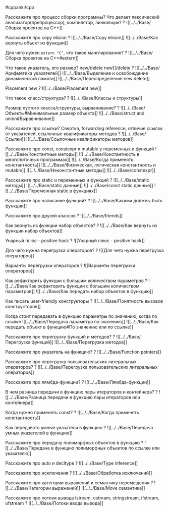 #cppanki/cpp

Расскажите про процесс сборки программы? Что делает лексический анализатор(препроцессор), компилятор, линковщик?
?
![[../../Base/Сборка проектов на C++]]
<!--SR:!2022-07-06,1,230-->

Расскажите про copy elision
?
![[../../Base/Copy elision]]
![[../../Base/Как вернуть объект из функции]]
<!--SR:!2022-07-08,3,250-->

Для чего нужен `extern "C"`, что такое манглирование?
?
![[../../Base/Сборка проектов на C++#extern]]
<!--SR:!2022-07-09,4,270-->

Что такое указатель, его размер? new/delete new[]/delete
?
![[../../Base/Арифметика указателей]]
![[../../Base/Выделение и освобождение динамической памяти]]
![[../../Base/Переопределение new delete]]
<!--SR:!2022-07-08,3,250-->

Placement new
?
![[../../Base/Placement new]]
<!--SR:!2022-07-09,4,275-->


Что такое класс/структура?
?
![[../../Base/Классы и структуры]]
<!--SR:!2022-07-08,3,269-->

Размер пустого класса/структуры, выравнивание?
?
![[../../Base/Объекты#Минимальные размер объекта]]
![[../../Base/struct and  union#Выравнивание]]
<!--SR:!2022-07-09,4,270-->

Расскажите про ссылки? Свертка, forwarding reference, отличие ссылок от указателей, ссылочные квалификаторы методов
?
![[../../Base/Ссылки]]
![[../../Base/Ссылочные квалификаторы методов]]
<!--SR:!2022-07-06,1,230-->


Расскажите про const, constexpr и mutable у переменных и функций
![[../../Base/Константные методы]]
![[../../Base/Константность в многопоточных программах]]
![[../../Base/Когда применять константность]]
![[../../Base/Физическая, логическая константность и mutable]]
![[../../Base/Неконстантные методы]]
![[../../Base/constexpr]]

Расскажите про static и переменных и функций
?
![[../../Base/static методы]]
![[../../Base/static данные]]
![[../../Base/const static данные]]
![[../../Base/Переменная static в функциях]]
<!--SR:!2022-07-08,3,269-->

Расскажите про написание функций?
?
![[../../Base/Какими должны быть функции]]
<!--SR:!2022-07-06,1,230-->

Расскажите про друзей классов
?
![[../../Base/friends]]

Как вернуть из функции набор объектов?
?
![[../../Base/Как вернуть из функции набор объектов]]
<!--SR:!2022-07-08,3,269-->

Унарный плюс - positive hack
?
![[Унарный плюс - positive hack]]
<!--SR:!2022-07-08,3,267-->

Для чего нужна перегрузка операторов?
?
![[Для чего нужна перегрузка операторов]]
<!--SR:!2022-07-09,4,275-->

Варианты перегрузки операторов
?
![[Варианты перегрузки операторов]]
<!--SR:!2022-07-08,3,269-->


Как рефакторить функции с большим количеством параметров
?
![[../../Base/Как рефакторить функции с большим количеством параметров]]
![[../../Base/Как передать набор объектов в функцию]]
<!--SR:!2022-07-08,3,269-->

Как писать user-friendly конструкторы
?
![[../../Base/Понятность вызовов конструкторов]]
<!--SR:!2022-07-08,3,269-->

Когда стоит передавать в функцию параметры по значению, когда по ссылке
![[../../Base/Передача параметра по значению]]
![[../../Base/Как передать объект в функцию#По значению или по ссылке]]

Расскажите про перегрузку функций и методов?
?
![[../../Base/Перегрузка функций]]
![[../../Base/Перегрузка методов]]

Расскажите про указатель на функцию?
?
![[../../Base/Function pointers]]

Расскажите про перегрузку пользовательских литеральных операторов?
?
![[../../Base/Перегрузка пользовательских литеральных операторов]]


Расскажите про лямбда-функции?
?
![[../../Base/Лямбда-функции]]
<!--SR:!2022-07-08,3,267-->


В чем разница передачи в функцию пары итераторов и контейнера?
?
![[../../Base/Разница передачи в функцию пары итераторов или контейнера]]
<!--SR:!2022-07-08,3,269-->

Когда нужно применять const?
?
![[../../Base/Когда применять константность]]
<!--SR:!2022-07-08,3,269-->

Как передавать умные указатели в функцию
?
![[../../Base/Передача умных указателей в функцию]]
<!--SR:!2022-07-09,4,275-->

Расскажите про передачу полиморфных объектов в функцию
?
![[../../Base/Передача в функцию полиморфных объектов по ссылке или указателю]]
<!--SR:!2022-07-08,3,269-->


Расскажите про auto и decltype
?
![[../../Base/Type inference]]
<!--SR:!2022-07-08,3,250-->

Расскажите про исключения
?
![[../../Base/Обработка исключений]]
<!--SR:!2022-07-06,1,230-->

Расскажите про категории выражений и  семантику перемещения
?
![[../../Base/Категории выражений]]
![[../../Base/Move семантика]]
<!--SR:!2022-07-06,1,230-->

Расскажите про потоки вывода istream, ostream, stringstream, ifstream, ofstream
?
![[../../Base/Потоки ввода вывода]]


